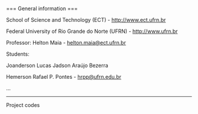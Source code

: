 === General information ===

School of Science and Technology (ECT) - http://www.ect.ufrn.br

Federal University of Rio Grande do Norte (UFRN) - http://www.ufrn.br

Professor: Helton Maia - helton.maia@ect.ufrn.br

Students:

Joanderson Lucas
Jadson Araújo Bezerra 

Hemerson Rafael P. Pontes - hrpp@ufrn.edu.br

...

------------------------------------------------------

Project codes
